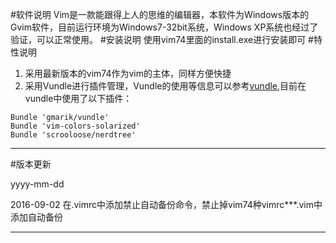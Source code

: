 #软件说明
	Vim是一款能跟得上人的思维的编辑器，本软件为Windows版本的Gvim软件，目前运行环境为Windows7-32bit系统，Windows XP系统也经过了验证，可以正常使用。
#安装说明
	使用vim74里面的install.exe进行安装即可
#特性说明
1. 采用最新版本的vim74作为vim的主体，同样方便快捷
2. 采用Vundle进行插件管理，Vundle的使用等信息可以参考[vundle](https://github.com/vim-scripts/vundle),目前在vundle中使用了以下插件：

```
Bundle 'gmarik/vundle'
Bundle 'vim-colors-solarized'
Bundle 'scrooloose/nerdtree'
``` 
----
#版本更新

yyyy-mm-dd

2016-09-02 在.vimrc中添加禁止自动备份命令，禁止掉vim74种vimrc***.vim中添加自动备份

----
